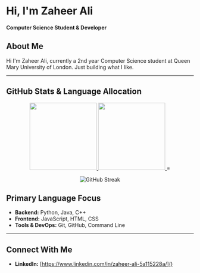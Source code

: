 # Hi, I'm Zaheer Ali

**Computer Science Student & Developer**

## About Me

Hi I'm Zaheer Ali, currently a 2nd year Computer Science student at Queen Mary University of London. Just building what I like.

---

## GitHub Stats & Language Allocation

<div align="center">

<a href="https://github.com/ZaheerAli12134">
  <img height="180em" src="https://github-readme-stats.vercel.app/api?username=ZaheerAli12134&show_icons=true&theme=radical&include_all_commits=true&count_private=true"/>
  <img height="180em" src="https://github-readme-stats.vercel.app/api/top-langs/?username=ZaheerAli12134&layout=compact&langs_count=8&theme=radical"/>
</a>
=
<p align="center">
  <img src="https://streak-stats.demolab.com/?user=ZaheerAli12134&theme=radical" alt="GitHub Streak" />
</p>

</div>

## Primary Language Focus
- **Backend:** Python, Java, C++
- **Frontend:** JavaScript, HTML, CSS
- **Tools & DevOps:** Git, GitHub, Command Line

---

## Connect With Me
- **LinkedIn:** [https://www.linkedin.com/in/zaheer-ali-5a115228a/]()
